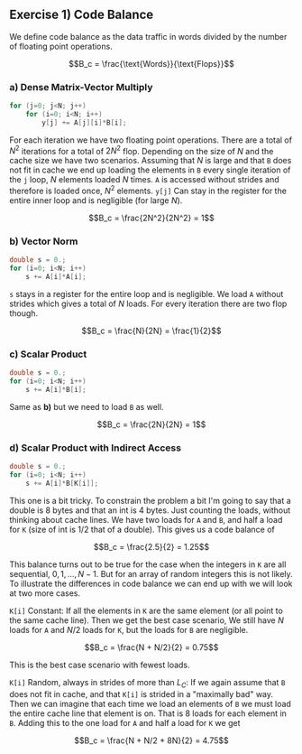 ## Exercise 1) Code Balance
We define code balance as the data traffic in words divided by the number of floating point operations.

$$B_c = \frac{\text{Words}}{\text{Flops}}$$


### a) Dense Matrix-Vector Multiply
```C
for (j=0; j<N; j++)
    for (i=0; i<N; i++)
        y[j] += A[j][i]*B[i];
```
For each iteration we have two floating point operations. There are a total of $N^2$ iterations for a total of $2N^2$ flop. Depending on the size of $N$ and the cache size we have two scenarios. Assuming that $N$ is large and that `B` does not fit in cache we end up loading the elements in `B` every single iteration of the `j` loop, $N$ elements loaded $N$ times. `A` is accessed without strides and therefore is loaded once, $N^2$ elements. `y[j]` Can stay in the register for the entire inner loop and is negligible (for large $N$).

$$B_c = \frac{2N^2}{2N^2} = 1$$


### b) Vector Norm
```C
double s = 0.;
for (i=0; i<N; i++)
    s += A[i]*A[i];
```
`s` stays in a register for the entire loop and is negligible. We load `A` without strides which gives a total of $N$ loads. For every iteration there are two flop though.

$$B_c = \frac{N}{2N} = \frac{1}{2}$$


### c) Scalar Product
```C
double s = 0.;
for (i=0; i<N; i++)
    s += A[i]*B[i];
```
Same as  **b)** but we need to load `B` as well.

$$B_c = \frac{2N}{2N} = 1$$


### d) Scalar Product with Indirect Access
```C
double s = 0.;
for (i=0; i<N; i++)
    s += A[i]*B[K[i]];
```
This one is a bit tricky. To constrain the problem a bit I'm going to say that a double is 8 bytes and that an int is 4 bytes. Just counting the loads, without thinking about cache lines. We have two loads for `A` and `B`, and half a load for `K` (size of int is 1/2 that of a double). This gives us a code balance of

$$B_c = \frac{2.5}{2} = 1.25$$

This balance turns out to be true for the case when the integers in `K` are all sequential, $0, 1, \dots, N-1$. But for an array of random integers this is not likely. To illustrate the differences in code balance we can end up with we will look at two more cases.

`K[i]` Constant:
If all the elements in `K` are the same element (or all point to the same cache line). Then we get the best case scenario, We still have $N$ loads for `A` and $N/2$ loads for `K`, but the loads for `B` are negligible.

$$B_c = \frac{N + N/2}{2} = 0.75$$

This is the best case scenario with fewest loads.

`K[i]` Random, always in strides of more than $L_C$:
If we again assume that `B` does not fit in cache, and that `K[i]` is strided in a "maximally bad" way. Then we can imagine that each time we load an elements of `B` we must load the entire cache line that element is on. That is 8 loads for each element in `B`. Adding this to the one load for `A` and half a load for `K` we get

$$B_c = \frac{N + N/2 + 8N}{2} = 4.75$$
